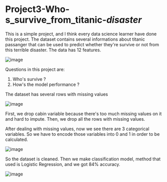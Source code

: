 # Project3-Who-s_survive_from_titanic-_disaster_
This is a simple project, and I think every data science learner have done this project. 
The dataset contains several informations about titanic passanger that can be used to predict whether they're survive or not from this terrible disaster. The data has 12 features.

![image](https://user-images.githubusercontent.com/82840840/116876402-9ad0de80-ac46-11eb-9ee2-fc79a130a50d.png)

Questions in this project are:
1. Who's survive ?
2. How's the model performance ?

The dataset has several rows with missing values

![image](https://user-images.githubusercontent.com/82840840/116876550-de2b4d00-ac46-11eb-8c03-239dea400724.png)

First, we drop cabin variable because there's too much missing values on it and hard to impute.
Then, we drop all the rows with missing values.

After dealing with missing values, now we see there are 3 categorical variables. So we have to encode those variables into 0 and 1 in order to be calculated.

![image](https://user-images.githubusercontent.com/82840840/116877635-678f4f00-ac48-11eb-8eee-f8ce6d9d3966.png)

So the dataset is cleaned. Then we make classification model, method that used is Logistic Regression, and we got 84% accuracy.

![image](https://user-images.githubusercontent.com/82840840/116877797-9efdfb80-ac48-11eb-9218-7b780a95b137.png)
